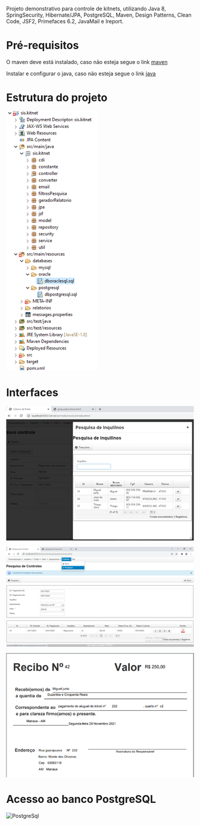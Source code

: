 Projeto demonstrativo para controle de kitnets, utilizando Java 8, SpringSecurity, Hibernate/JPA, PostgreSQL, Maven, Design Patterns, Clean Code, JSF2, 
Primefaces 6.2, JavaMail e Ireport.

# Pré-requisitos

O maven deve está instalado, caso não esteja segue o link [maven](https://dicasdejava.com.br/como-instalar-o-maven-no-windows/)

Instalar e configurar o java, caso não esteja segue o link [java](https://medium.com/beelabacademy/configurando-vari%C3%A1veis-de-ambiente-java-home-e-maven-home-no-windows-e-unix-d9461f783c26)

# Estrutura do projeto

![Estrutura do Projeto](https://github.com/thiago-jv/SIS-KITNET-JSF/blob/main/estrutura.png)

# Interfaces

![Pesquisa](https://github.com/thiago-jv/SIS-KITNET-JSF/blob/main/pesquisa.png)


![Lançamento](https://github.com/thiago-jv/SIS-KITNET-JSF/blob/main/lan%C3%A7amento.png)


![Recibo](https://github.com/thiago-jv/SIS-KITNET-JSF/blob/main/recibo.png)


# Acesso ao banco PostgreSQL

![PostgreSql]()
